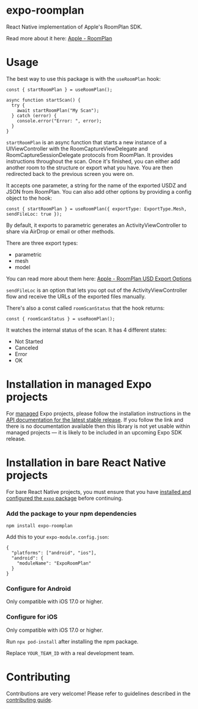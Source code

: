 # expo-roomplan

React Native implementation of Apple's RoomPlan SDK.

Read more about it here: [Apple - RoomPlan](https://developer.apple.com/augmented-reality/roomplan/)

# Usage

The best way to use this package is with the `useRoomPlan` hook:

```
const { startRoomPlan } = useRoomPlan();

async function startScan() {
  try {
    await startRoomPlan("My Scan");
  } catch (error) {
    console.error("Error: ", error);
  }
}
```

`startRoomPlan` is an async function that starts a new instance of a UIViewController with the RoomCaptureViewDelegate and RoomCaptureSessionDelegate protocols from RoomPlan. It provides instructions throughout the scan. Once it's finished, you can either add another room to the structure or export what you have. You are then redirected back to the previous screen you were on.

It accepts one parameter, a string for the name of the exported USDZ and JSON from RoomPlan. You can also add other options by providing a config object to the hook:

```
const { startRoomPlan } = useRoomPlan({ exportType: ExportType.Mesh, sendFileLoc: true });
```

By default, it exports to parametric generates an ActivityViewController to share via AirDrop or email or other methods.

There are three export types:
- parametric
- mesh
- model

You can read more about them here: [Apple - RoomPlan USD Export Options](https://developer.apple.com/documentation/roomplan/capturedroom/usdexportoptions)

`sendFileLoc` is an option that lets you opt out of the ActivityViewController flow and receive the URLs of the exported files manually.

There's also a const called `roomScanStatus` that the hook returns:

```
const { roomScanStatus } = useRoomPlan();
```

It watches the internal status of the scan. It has 4 different states:
- Not Started
- Canceled
- Error
- OK


# Installation in managed Expo projects

For [managed](https://docs.expo.dev/archive/managed-vs-bare/) Expo projects, please follow the installation instructions in the [API documentation for the latest stable release](#api-documentation). If you follow the link and there is no documentation available then this library is not yet usable within managed projects &mdash; it is likely to be included in an upcoming Expo SDK release.

# Installation in bare React Native projects

For bare React Native projects, you must ensure that you have [installed and configured the `expo` package](https://docs.expo.dev/bare/installing-expo-modules/) before continuing.

### Add the package to your npm dependencies

```
npm install expo-roomplan
```

Add this to your `expo-module.config.json`:

```
{
  "platforms": ["android", "ios"],
  "android": {
    "moduleName": "ExpoRoomPlan"
  }
}
```

### Configure for Android

Only compatible with iOS 17.0 or higher.

### Configure for iOS

Only compatible with iOS 17.0 or higher.

Run `npx pod-install` after installing the npm package.

Replace `YOUR_TEAM_ID` with a real development team.

# Contributing

Contributions are very welcome! Please refer to guidelines described in the [contributing guide]( https://github.com/expo/expo#contributing).
